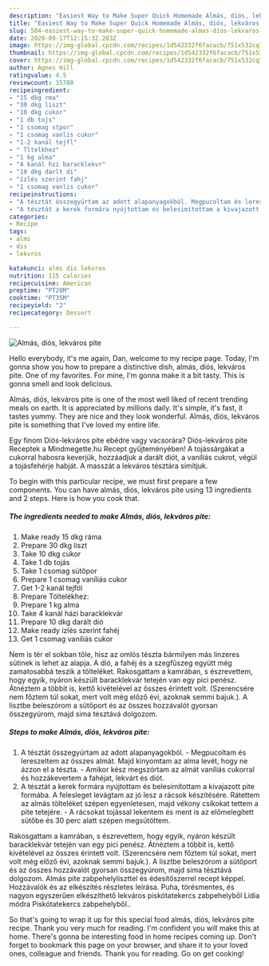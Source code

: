 ```yaml
---
description: "Easiest Way to Make Super Quick Homemade Almás, diós, lekváros pite"
title: "Easiest Way to Make Super Quick Homemade Almás, diós, lekváros pite"
slug: 504-easiest-way-to-make-super-quick-homemade-almas-dios-lekvaros-pite
date: 2020-09-17T12:15:32.283Z
image: https://img-global.cpcdn.com/recipes/1d542332f6facacb/751x532cq70/almas-dios-lekvaros-pite-recept-foto.jpg
thumbnail: https://img-global.cpcdn.com/recipes/1d542332f6facacb/751x532cq70/almas-dios-lekvaros-pite-recept-foto.jpg
cover: https://img-global.cpcdn.com/recipes/1d542332f6facacb/751x532cq70/almas-dios-lekvaros-pite-recept-foto.jpg
author: Agnes Hill
ratingvalue: 4.5
reviewcount: 35780
recipeingredient:
- "15 dkg rma"
- "30 dkg liszt"
- "10 dkg cukor"
- "1 db tojs"
- "1 csomag stpor"
- "1 csomag vanlis cukor"
- "1-2 kanál tejfl"
- " Tltelkhez"
- "1 kg alma"
- "4 kanál hzi baracklekvr"
- "10 dkg darlt di"
- "ízlés szerint fahj"
- "1 csomag vanlis cukor"
recipeinstructions:
- "A tésztát összegyúrtam az adott alapanyagokból. Megpucoltam és lereszeltem az összes almát. Majd kinyomtam az alma levét, hogy ne ázzon el a tészta. Amikor kész megszórtam az almát vaníliás cukorral és hozzákevertem a fahéjat, lekvárt és diót."
- "A tésztát a kerek formára nyújtottam és belesimítottam a kivajazott pite formába. A felesleget levágtam az jó lesz a rácsok készítésére. Rátettem az almás tölteléket szépen egyenletesen, majd vékony csíkokat tettem a pite tetejére. A rácsokat tojással lekentem és ment is az előmelegített sütőbe és 30 perc alatt szépen megsütöttem."
categories:
- Recipe
tags:
- alms
- dis
- lekvros

katakunci: alms dis lekvros 
nutrition: 115 calories
recipecuisine: American
preptime: "PT28M"
cooktime: "PT35M"
recipeyield: "2"
recipecategory: Dessert

---
```



![Almás, diós, lekváros pite](https://img-global.cpcdn.com/recipes/1d542332f6facacb/751x532cq70/almas-dios-lekvaros-pite-recept-foto.jpg)

Hello everybody, it's me again, Dan, welcome to my recipe page. Today, I'm gonna show you how to prepare a distinctive dish, almás, diós, lekváros pite. One of my favorites. For mine, I'm gonna make it a bit tasty. This is gonna smell and look delicious.

Almás, diós, lekváros pite is one of the most well liked of recent trending meals on earth. It is appreciated by millions daily. It's simple, it's fast, it tastes yummy. They are nice and they look wonderful. Almás, diós, lekváros pite is something that I've loved my entire life.

Egy finom Diós-lekváros pite ebédre vagy vacsorára? Diós-lekváros pite Receptek a Mindmegette.hu Recept gyűjteményében! A tojássárgákat a cukorral habosra keverjük, hozzáadjuk a darált diót, a vaníliás cukrot, végül a tojásfehérje habját. A masszát a lekváros tésztára simítjuk.


To begin with this particular recipe, we must first prepare a few components. You can have almás, diós, lekváros pite using 13 ingredients and 2 steps. Here is how you cook that.

<!--inarticleads1-->

##### The ingredients needed to make Almás, diós, lekváros pite:

1. Make ready 15 dkg ráma
1. Prepare 30 dkg liszt
1. Take 10 dkg cukor
1. Take 1 db tojás
1. Take 1 csomag sütőpor
1. Prepare 1 csomag vaníliás cukor
1. Get 1-2 kanál tejföl
1. Prepare  Töltelékhez:
1. Prepare 1 kg alma
1. Take 4 kanál házi baracklekvár
1. Prepare 10 dkg darált dió
1. Make ready ízlés szerint fahéj
1. Get 1 csomag vaníliás cukor


Nem is tér el sokban tőle, hisz az omlós tészta bármilyen más linzeres sütinek is lehet az alapja. A dió, a fahéj és a szegfűszeg együtt még zamatosabbá teszik a tölteléket. Rakosgattam a kamrában, s észrevettem, hogy egyik, nyáron készült baracklekvár tetején van egy pici penész. Átnéztem a többit is, kettő kivételével az összes érintett volt. (Szerencsére nem főztem túl sokat, mert volt még előző évi, azoknak semmi bajuk.). A lisztbe beleszórom a sütőport és az összes hozzávalót gyorsan összegyúrom, majd sima tésztává dolgozom. 

<!--inarticleads2-->

##### Steps to make Almás, diós, lekváros pite:

1. A tésztát összegyúrtam az adott alapanyagokból. - Megpucoltam és lereszeltem az összes almát. Majd kinyomtam az alma levét, hogy ne ázzon el a tészta. - Amikor kész megszórtam az almát vaníliás cukorral és hozzákevertem a fahéjat, lekvárt és diót.
1. A tésztát a kerek formára nyújtottam és belesimítottam a kivajazott pite formába. A felesleget levágtam az jó lesz a rácsok készítésére. Rátettem az almás tölteléket szépen egyenletesen, majd vékony csíkokat tettem a pite tetejére. - A rácsokat tojással lekentem és ment is az előmelegített sütőbe és 30 perc alatt szépen megsütöttem.


Rakosgattam a kamrában, s észrevettem, hogy egyik, nyáron készült baracklekvár tetején van egy pici penész. Átnéztem a többit is, kettő kivételével az összes érintett volt. (Szerencsére nem főztem túl sokat, mert volt még előző évi, azoknak semmi bajuk.). A lisztbe beleszórom a sütőport és az összes hozzávalót gyorsan összegyúrom, majd sima tésztává dolgozom. Almás pite zabpehelyliszttel és édesítőszerrel recept képpel. Hozzávalók és az elkészítés részletes leírása. Puha, törésmentes, és nagyon egyszerűen elkészíthető lekváros piskótatekercs zabpehelyből Lídia módra Piskótatekercs zabpehelyből.. 

So that's going to wrap it up for this special food almás, diós, lekváros pite recipe. Thank you very much for reading. I'm confident you will make this at home. There's gonna be interesting food in home recipes coming up. Don't forget to bookmark this page on your browser, and share it to your loved ones, colleague and friends. Thank you for reading. Go on get cooking!
